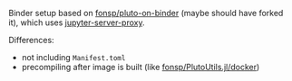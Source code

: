 
Binder setup based on [fonsp/pluto-on-binder](https://github.com/fonsp/pluto-on-binder)
(maybe should have forked it),
which uses [jupyter-server-proxy](https://github.com/jupyterhub/jupyter-server-proxy).

Differences:
* not including `Manifest.toml`
* precompiling after image is built (like [fonsp/PlutoUtils.jl/docker](https://github.com/fonsp/PlutoUtils.jl/tree/master/docker))
